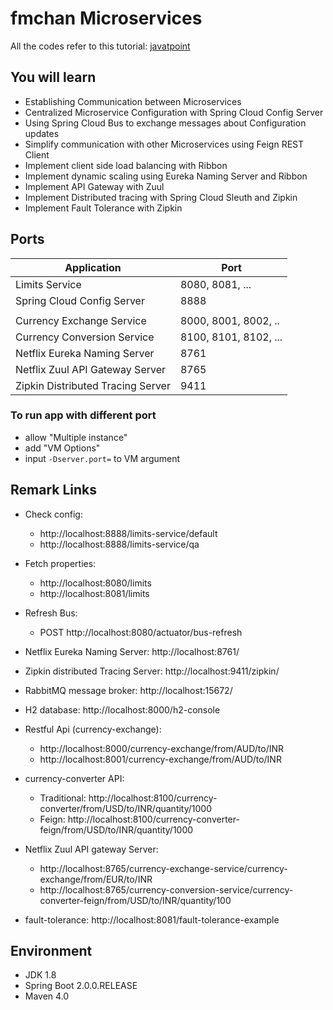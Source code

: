 # fmchan Microservices

All the codes refer to this tutorial: [javatpoint](https://www.javatpoint.com/microservices)

## You will learn
- Establishing Communication between Microservices
- Centralized Microservice Configuration with Spring Cloud Config Server
- Using Spring Cloud Bus to exchange messages about Configuration updates
- Simplify communication with other Microservices using Feign REST Client
- Implement client side load balancing with Ribbon
- Implement dynamic scaling using Eureka Naming Server and Ribbon
- Implement API Gateway with Zuul
- Implement Distributed tracing with Spring Cloud Sleuth and Zipkin
- Implement Fault Tolerance with Zipkin

## Ports

|     Application       |     Port          |
| ------------- | ------------- |
| Limits Service | 8080, 8081, ... |
| Spring Cloud Config Server | 8888 |
|  |  |
| Currency Exchange Service | 8000, 8001, 8002, ..  |
| Currency Conversion Service | 8100, 8101, 8102, ... |
| Netflix Eureka Naming Server | 8761 |
| Netflix Zuul API Gateway Server | 8765 |
| Zipkin Distributed Tracing Server | 9411 |

### To run app with different port
- allow "Multiple instance"
- add "VM Options"
- input ```-Dserver.port=``` to VM argument

## Remark Links
- Check config:
    - http://localhost:8888/limits-service/default
    - http://localhost:8888/limits-service/qa
- Fetch properties:
    - http://localhost:8080/limits
    - http://localhost:8081/limits
- Refresh Bus:
    - POST http://localhost:8080/actuator/bus-refresh

- Netflix Eureka Naming Server: http://localhost:8761/
- Zipkin distributed Tracing Server: http://localhost:9411/zipkin/
- RabbitMQ message broker: http://localhost:15672/

- H2 database: http://localhost:8000/h2-console
- Restful Api (currency-exchange):
    - http://localhost:8000/currency-exchange/from/AUD/to/INR
    - http://localhost:8001/currency-exchange/from/AUD/to/INR

- currency-converter API:
    - Traditional: http://localhost:8100/currency-converter/from/USD/to/INR/quantity/1000
    - Feign: http://localhost:8100/currency-converter-feign/from/USD/to/INR/quantity/1000

- Netflix Zuul API gateway Server:
    - http://localhost:8765/currency-exchange-service/currency-exchange/from/EUR/to/INR
    - http://localhost:8765/currency-conversion-service/currency-converter-feign/from/USD/to/INR/quantity/100

- fault-tolerance: http://localhost:8081/fault-tolerance-example

## Environment
- JDK 1.8
- Spring Boot 2.0.0.RELEASE
- Maven 4.0